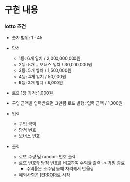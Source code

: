 # 구현 내용

### lotto 조건
 - 숫자 범위: 1 - 45
 - 당첨 
   - 1등: 6개 일치 / 2,000,000,000원
   - 2등: 5개 + 보너스 일치 / 30,000,000원
   - 3등: 5개 일치 / 1,500,000원
   - 4등: 4개 일치 / 50,000원
   - 5등: 3개 일치 / 5,000원
 - 로또 1장 가격: 1,000원
 - 구입 금액을 입력받으면 그만큼 로또 발행: 입력 금액 / 1,000원
 
 - 입력
   - 구입 금액
   - 당첨 번호
   - 보너스 번호
 - 출력
   - 로또 수량 및 random 번호 출력
   - 로또 번호와 당첨 번호를 비교하여 수익률 출력 -> 게임 종료
     - 수익률은 소수덤 둘째 자리에서 반올림
   - 예외사항은 [ERROR]로 시작